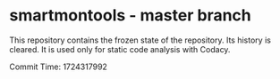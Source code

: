 # smartmontools - master branch

This repository contains the frozen state of the repository.
Its history is cleared. It is used only for static code
analysis with Codacy.

Commit Time: 1724317992